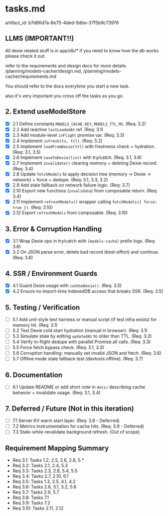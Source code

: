 # tasks.md

artifact_id: b7d86d7a-8e75-4ded-9dbe-37f5b9c73976

## LLMS (IMPORTANT!!)

All dexie related stuff is in app/db/\* if you need to know how the db works please check it out.

refer to the requirements and design docs for more details /planning/models-cacher/design.md, /planning/models-cacher/requirements.md

You should refer to the docs everytime you start a new task.

also it's very important you cross off the tasks as you go.

## 2. Extend useModelStore

-   [x] 2.1 Define constants `MODELS_CACHE_KEY`, `MODELS_TTL_MS`. (Req: 3.2)
-   [x] 2.2 Add reactive `lastLoadedAt` ref. (Req: 3.1)
-   [x] 2.3 Add module-level `inFlight` promise var. (Req: 3.3)
-   [x] 2.4 Implement `isFresh(ts, ttl)`. (Req: 3.2)
-   [x] 2.5 Implement `loadFromDexie(ttl)` with freshness check + hydration. (Req: 3.1, 3.5)
-   [x] 2.6 Implement `saveToDexie(list)` with try/catch. (Req: 3.1, 3.6)
-   [x] 2.7 Implement `invalidate()` clearing memory + deleting Dexie record. (Req: 3.4)
-   [x] 2.8 Update `fetchModels` to apply decision tree (memory → Dexie → network) + force + dedupe. (Req: 3.1, 3.3, 3.2)
-   [x] 2.9 Add stale fallback on network failure logic. (Req: 3.7)
-   [x] 2.10 Export new functions (`invalidate`) from composable return. (Req: 3.4)
-   [x] 2.11 Implement `refreshModels()` wrapper calling `fetchModels({ force: true })`. (Req: 3.10)
-   [x] 2.12 Export `refreshModels` from composable. (Req: 3.10)

## 3. Error & Corruption Handling

-   [x] 3.1 Wrap Dexie ops in try/catch with `[models-cache]` prefix logs. (Req: 3.6)
-   [x] 3.2 On JSON parse error, delete bad record (best-effort) and continue. (Req: 3.6)

## 4. SSR / Environment Guards

-   [x] 4.1 Guard Dexie usage with `canUseDexie()`. (Req: 3.5)
-   [x] 4.2 Ensure no import-time IndexedDB access that breaks SSR. (Req: 3.5)

## 5. Testing / Verification

-   [ ] 5.1 Add unit-style test harness or manual script (if test infra exists) for memory hit. (Req: 3.1)
-   [ ] 5.2 Test Dexie cold start hydration (manual in browser). (Req: 3.1)
-   [ ] 5.3 Simulate stale by editing `updatedAt` to older than TTL. (Req: 3.2)
-   [ ] 5.4 Verify in-flight dedupe with parallel Promise.all calls. (Req: 3.3)
-   [ ] 5.5 Force fetch bypass check. (Req: 3.1, 3.3)
-   [ ] 5.6 Corruption handling: manually set invalid JSON and fetch. (Req: 3.6)
-   [ ] 5.7 Offline mode stale fallback test (devtools offline). (Req: 3.7)

## 6. Documentation

-   [ ] 6.1 Update README or add short note in `docs/` describing cache behavior + invalidate usage. (Req: 3.1, 3.4)

## 7. Deferred / Future (Not in this iteration)

-   [ ] 7.1 Server KV warm start layer. (Req: 3.8 - Deferred)
-   [ ] 7.2 Metrics instrumentation for cache hits. (Req: 3.9 - Deferred)
-   [ ] 7.3 Stale-while-revalidate background refresh. (Out of scope)

## Requirement Mapping Summary

-   Req 3.1: Tasks 1.2, 2.5, 2.6, 2.8, 5.\*
-   Req 3.2: Tasks 2.1, 2.4, 5.3
-   Req 3.3: Tasks 2.3, 2.8, 5.4, 5.5
-   Req 3.4: Tasks 2.7, 2.10, 6.1
-   Req 3.5: Tasks 1.3, 2.5, 4.1, 4.2
-   Req 3.6: Tasks 2.6, 3.1, 3.2, 5.6
-   Req 3.7: Tasks 2.9, 5.7
-   Req 3.8: Tasks 7.1
-   Req 3.9: Tasks 7.2
-   Req 3.10: Tasks 2.11, 2.12
